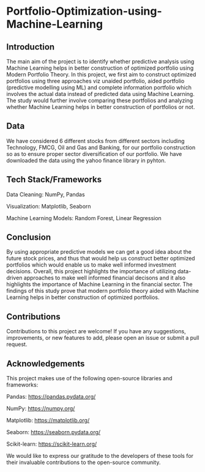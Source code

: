 # Portfolio-Optimization-using-Machine-Learning

## Introduction
The main aim of the project is to identify whether predictive analysis using Machine Learning helps in better construction of optimized portfolio using Modern Portfolio Theory.
In this project, we first aim to construct optimized portfolios using three approaches viz unaided portfolio, aided portfolio (predictive modelling using ML) and complete information portfolio which involves the actual data instead of predicted data using Machine Learning. The study would further involve comparing these portfolios and analyzing whether Machine Learning helps in better construction of portfolios or not.

## Data
We have considered 6 different stocks from different sectors including Technology, FMCG, Oil and Gas and Banking, for our portfolio construction so as to ensure proper sector diversification of our portfolio. 
We have downloaded the data using the yahoo finance library in pyhton.

## Tech Stack/Frameworks
Data Cleaning: NumPy, Pandas

Visualization: Matplotlib, Seaborn

Machine Learning Models: Random Forest, Linear Regression

## Conclusion
By using appropriate predictive models we can get a good idea about the future stock prices, and thus that would help us construct better optimized portfolios which would enable us to make well informed investment decisions.
Overall, this project highlights the importance of utilizing data-driven approaches to make well informed financial decisons and it also highlights the importance of Machine Learning in the financial sector. The findings of this study prove that modern portfolio theory aided with Machine Learning helps in better construction of optimized portfolios.

## Contributions
Contributions to this project are welcome! If you have any suggestions, improvements, or new features to add, please open an issue or submit a pull request.

## Acknowledgements
This project makes use of the following open-source libraries and frameworks:

Pandas: https://pandas.pydata.org/

NumPy: https://numpy.org/

Matplotlib: https://matplotlib.org/

Seaborn: https://seaborn.pydata.org/

Scikit-learn: https://scikit-learn.org/

We would like to express our gratitude to the developers of these tools for their invaluable contributions to the open-source community.
